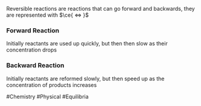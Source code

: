 Reversible reactions are reactions that can go forward and backwards, they are represented with $\ce{ <=> }$
### Forward Reaction
Initially reactants are used up quickly, but then then slow as their concentration drops
### Backward Reaction
Initially reactants are reformed slowly, but then speed up as the concentration of products increases

#Chemistry #Physical #Equilibria 